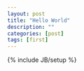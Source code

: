 ```yaml
---
layout: post
title: "Hello World"
description: ""
categories: [post]
tags: [first]
---
```

{% include JB/setup %}
